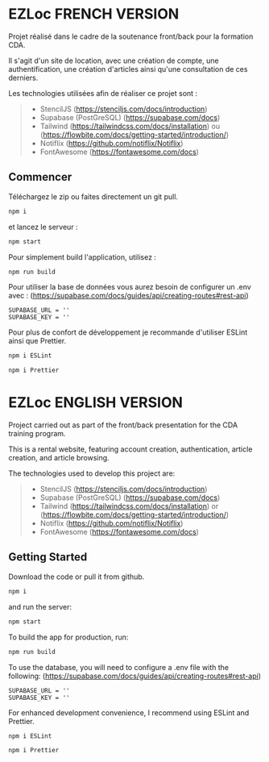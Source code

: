 # EZLoc FRENCH VERSION

Projet réalisé dans le cadre de la soutenance front/back pour la formation CDA.         
                   
Il s'agit d'un site de location, avec une création de compte, une authentification, une création d'articles ainsi qu'une consultation de ces derniers.              

Les technologies utilisées afin de réaliser ce projet sont :        
                    
   > - StencilJS (https://stenciljs.com/docs/introduction)              
   > - Supabase (PostGreSQL) (https://supabase.com/docs)                      
   > - Tailwind (https://tailwindcss.com/docs/installation) ou (https://flowbite.com/docs/getting-started/introduction/)              
   > - Notiflix (https://github.com/notiflix/Notiflix)              
   >- FontAwesome (https://fontawesome.com/docs)              


## Commencer

Téléchargez le zip ou faites directement un git pull.              

```bash
npm i
```

et lancez le serveur :              

```bash
npm start
```

Pour simplement build l'application, utilisez :              

```bash
npm run build
```

Pour utiliser la base de données vous aurez besoin de configurer un .env avec :             (https://supabase.com/docs/guides/api/creating-routes#rest-api)              
```
SUPABASE_URL = ''
SUPABASE_KEY = ''
```

Pour plus de confort de développement je recommande d'utiliser ESLint ainsi que Prettier.       

```bash
npm i ESLint
```
```bash
npm i Prettier
```

# EZLoc ENGLISH VERSION

Project carried out as part of the front/back presentation for the CDA training program.  
                   
This is a rental website, featuring account creation, authentication, article creation, and article browsing.       

The technologies used to develop this project are:       
              
   > - StencilJS (https://stenciljs.com/docs/introduction)      
   > - Supabase (PostGreSQL) (https://supabase.com/docs)     
   > - Tailwind (https://tailwindcss.com/docs/installation) or (https://flowbite.com/docs/getting-started/introduction/)      
   > - Notiflix (https://github.com/notiflix/Notiflix)       
   > - FontAwesome (https://fontawesome.com/docs)       
## Getting Started

Download the code or pull it from github.              

```bash
npm i
```

and run the server:              

```bash
npm start
```

To build the app for production, run:              

```bash
npm run build
```

To use the database, you will need to configure a .env file with the following:             (https://supabase.com/docs/guides/api/creating-routes#rest-api)                     
```
SUPABASE_URL = ''
SUPABASE_KEY = ''
```

For enhanced development convenience, I recommend using ESLint and Prettier.                     

```bash
npm i ESLint
```
```bash
npm i Prettier
```
